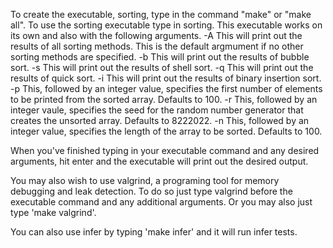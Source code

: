 To create the executable, sorting, type in the command "make" or "make all".
To use the sorting executable type in sorting. This executable works on its
own and also with the following arguments.
-A	This will print out the results of all sorting methods. This is the
	default argmument if no other sorting methods are specified.
-b	This will print out the results of bubble sort.
-s	This will print out the results of shell sort.
-q	This will print out the results of quick sort.
-i	This will print out the results of binary insertion sort.
-p	This, followed by an integer value, specifies the first number of 
	elements to be printed from the sorted array. Defaults to 100.
-r	This, followed by an integer vaule, specifies the seed for the 
	random number generator that creates the unsorted array. Defaults
	to 8222022.
-n	This, followed by an integer value, specifies the length of the
	array to be sorted. Defaults to 100.

When you've finished typing in your executable command and any desired 
arguments, hit enter and the executable will print out the desired output.

You may also wish to use valgrind, a programing tool for memory debugging and
leak detection. To do so just type valgrind before the executable command and
any additional arguments. Or you may also just type 'make valgrind'.

You can also use infer by typing 'make infer' and it will run infer tests.

